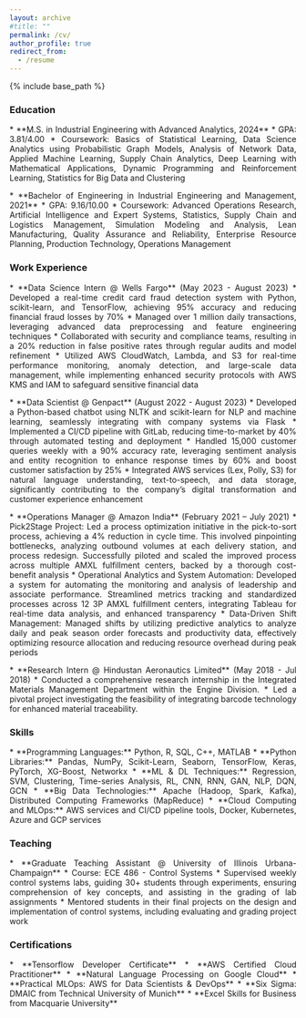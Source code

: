 ```yaml
---
layout: archive
#title: ""
permalink: /cv/
author_profile: true
redirect_from:
  - /resume
---
```


{% include base_path %}

### Education

<p align="justify">
* **M.S. in Industrial Engineering with Advanced Analytics, 2024**
  * GPA: 3.81/4.00
  * Coursework: Basics of Statistical Learning, Data Science Analytics using Probabilistic Graph Models, Analysis of Network Data, Applied Machine Learning, Supply Chain Analytics, Deep Learning with Mathematical Applications, Dynamic Programming and Reinforcement Learning, Statistics for Big Data and Clustering
</p>

<p align="justify">
* **Bachelor of Engineering in Industrial Engineering and Management, 2021**
  * GPA: 9.16/10.00
  * Coursework: Advanced Operations Research, Artificial Intelligence and Expert Systems, Statistics, Supply Chain and Logistics Management, Simulation Modeling and Analysis, Lean Manufacturing, Quality Assurance and Reliability, Enterprise Resource Planning, Production Technology, Operations Management
</p>

### Work Experience

<p align="justify">
* **Data Science Intern @ Wells Fargo** (May 2023 - August 2023)
  * Developed a real-time credit card fraud detection system with Python, scikit-learn, and TensorFlow, achieving 95% accuracy and reducing financial fraud losses by 70%
  * Managed over 1 million daily transactions, leveraging advanced data preprocessing and feature engineering techniques
  * Collaborated with security and compliance teams, resulting in a 20% reduction in false positive rates through regular audits and model refinement
  * Utilized AWS CloudWatch, Lambda, and S3 for real-time performance monitoring, anomaly detection, and large-scale data management, while implementing enhanced security protocols with AWS KMS and IAM to safeguard sensitive financial data
</p>

<p align="justify">
* **Data Scientist @ Genpact** (August 2022 - August 2023)
  * Developed a Python-based chatbot using NLTK and scikit-learn for NLP and machine learning, seamlessly integrating with company systems via Flask
  * Implemented a CI/CD pipeline with GitLab, reducing time-to-market by 40% through automated testing and deployment
  * Handled 15,000 customer queries weekly with a 90% accuracy rate, leveraging sentiment analysis and entity recognition to enhance response times by 60% and boost customer satisfaction by 25%
  * Integrated AWS services (Lex, Polly, S3) for natural language understanding, text-to-speech, and data storage, significantly contributing to the company’s digital transformation and customer experience enhancement
</p>

<p align="justify">
* **Operations Manager @ Amazon India** (February 2021 – July 2021)
  * Pick2Stage Project: Led a process optimization initiative in the pick-to-sort process, achieving a 4% reduction in cycle time. This involved pinpointing bottlenecks, analyzing outbound volumes at each delivery station, and process redesign. Successfully piloted and scaled the improved process across multiple AMXL fulfillment centers, backed by a thorough cost-benefit analysis
  * Operational Analytics and System Automation: Developed a system for automating the monitoring and analysis of leadership and associate performance. Streamlined metrics tracking and standardized processes across 12 3P AMXL fulfillment centers, integrating Tableau for real-time data analysis, and enhanced transparency
  * Data-Driven Shift Management: Managed shifts by utilizing predictive analytics to analyze daily and peak season order forecasts and productivity data, effectively optimizing resource allocation and reducing resource overhead during peak periods
</p>

<p align="justify">
* **Research Intern @ Hindustan Aeronautics Limited** (May 2018 - Jul 2018)
  * Conducted a comprehensive research internship in the Integrated Materials Management Department within the Engine Division.
  * Led a pivotal project investigating the feasibility of integrating barcode technology for enhanced material traceability.
</p>

### Skills

<p align="justify">
* **Programming Languages:** Python, R, SQL, C++, MATLAB
* **Python Libraries:** Pandas, NumPy, Scikit-Learn, Seaborn, TensorFlow, Keras, PyTorch, XG-Boost, Networkx
* **ML & DL Techniques:** Regression, SVM, Clustering, Time-series Analysis, RL, CNN, RNN, GAN, NLP, DQN, GCN
* **Big Data Technologies:** Apache (Hadoop, Spark, Kafka), Distributed Computing Frameworks (MapReduce)
* **Cloud Computing and MLOps:** AWS services and CI/CD pipeline tools, Docker, Kubernetes, Azure and GCP services
</p>

### Teaching

<p align="justify">
* **Graduate Teaching Assistant @ University of Illinois Urbana-Champaign**
  * Course: ECE 486 - Control Systems
  * Supervised weekly control systems labs, guiding 30+ students through experiments, ensuring comprehension of key concepts, and assisting in the grading of lab assignments
  * Mentored students in their final projects on the design and implementation of control systems, including evaluating and grading project work
</p>

### Certifications

<p align="justify">
* **Tensorflow Developer Certificate**
* **AWS Certified Cloud Practitioner**
* **Natural Language Processing on Google Cloud**
* **Practical MLOps: AWS for Data Scientists & DevOps**
* **Six Sigma: DMAIC from Technical University of Munich**
* **Excel Skills for Business from Macquarie University**
</p>
